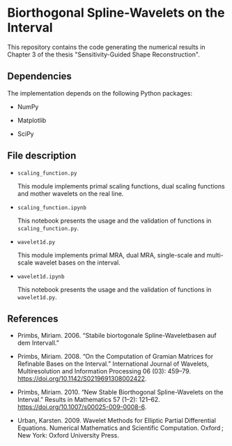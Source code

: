 # Biorthogonal Spline-Wavelets on the Interval

This repository contains the code generating the numerical results in Chapter 3 of the thesis "Sensitivity-Guided Shape Reconstruction".

## Dependencies

The implementation depends on the following Python packages:

- NumPy

- Matplotlib

- SciPy

## File description

- `scaling_function.py`

    This module implements primal scaling functions, dual scaling functions and mother wavelets on the real line.

- `scaling_function.ipynb`

    This notebook presents the usage and the validation of functions in `scaling_function.py`.

- `wavelet1d.py`

    This module implements primal MRA, dual MRA, single-scale and multi-scale wavelet bases on the interval.

- `wavelet1d.ipynb`

    This notebook presents the usage and the validation of functions in `wavelet1d.py`.

## References

- Primbs, Miriam. 2006. “Stabile biortogonale Spline-Waveletbasen auf dem Intervall.”

- Primbs, Miriam. 2008. “On the Computation of Gramian Matrices for Refinable Bases on the Interval.” International Journal of Wavelets, Multiresolution and Information Processing 06 (03): 459–79. https://doi.org/10.1142/S0219691308002422.

- Primbs, Miriam. 2010. “New Stable Biorthogonal Spline-Wavelets on the Interval.” Results in Mathematics 57 (1–2): 121–62. https://doi.org/10.1007/s00025-009-0008-6.

- Urban, Karsten. 2009. Wavelet Methods for Elliptic Partial Differential Equations. Numerical Mathematics and Scientific Computation. Oxford ; New York: Oxford University Press.